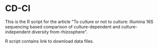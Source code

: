 # CD-CI
This is the R script for the article "To culture or not to culture: Illumina 16S sequencing based comparison of culture-dependent and culture-independent diversity from rhizosphere".

R script contains link to download data files.
